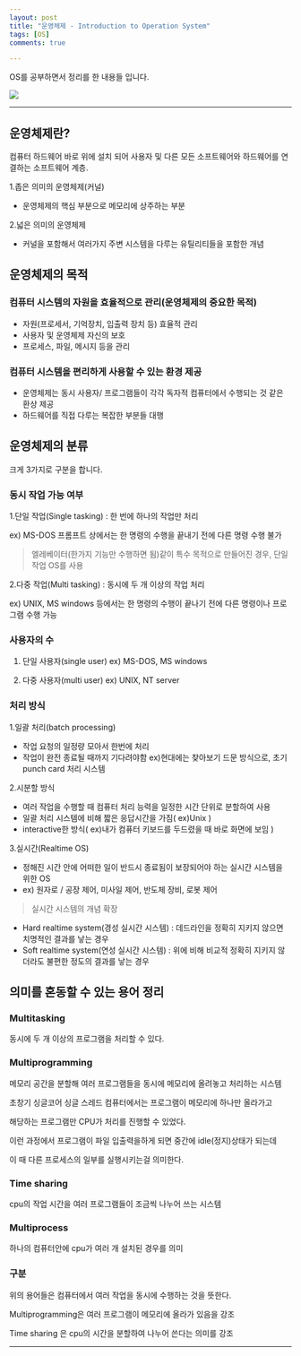 ```yaml
---
layout: post
title: "운영체제 - Introduction to Operation System"
tags: [OS]
comments: true

---
```


OS를 공부하면서 정리를 한 내용들 입니다.<br>

<img src = "https://cdn.ttgtmedia.com/rms/onlineimages/whatis-how_operating_systems_work.png">

---




## 운영체제란?

컴퓨터 하드웨어 바로 위에 설치 되어 사용자 및 다른 모든 소프트웨어와 하드웨어를 연결하는 소프트웨어 계층.

1.좁은 의미의 운영체제(커널)
* 운영체제의 핵심 부분으로 메모리에 상주하는 부분

2.넓은 의미의 운영체제
* 커널을 포함해서 여러가지 주변 시스템을 다루는 유틸리티들을 포함한 개념




## 운영체제의 목적

### 컴퓨터 시스템의 자원을 효율적으로 관리(운영체제의 중요한 목적)
* 자원(프로세서, 기억장치, 입출력 장치 등) 효율적 관리
* 사용자 및 운영체제 자신의 보호
* 프로세스, 파일, 메시지 등을 관리


### 컴퓨터 시스템을 편리하게 사용할 수 있는 환경 제공
* 운영체제는 동시 사용자/ 프로그램들이 각각 독자적 컴퓨터에서 수행되는 것 같은 환상 제공
* 하드웨어를 직접 다루는 복잡한 부분들 대행




## 운영체제의 분류

크게 3가지로 구분을 합니다.


### 동시 작업 가능 여부
1.단일 작업(Single tasking) : 한 번에 하나의 작업만 처리

ex) MS-DOS 프롬프트 상에서는 한 명령의 수행을 끝내기 전에 다른 명령 수행 불가

> 엘레베이터(한가지 기능만 수행하면 됨)같이 특수 목적으로 만들어진 경우, 단일 작업 OS를 사용

2.다중 작업(Multi tasking) : 동시에 두 개 이상의 작업 처리

ex) UNIX, MS windows 등에서는 한 명령의 수행이 끝나기 전에 다른 명령이나 프로그램 수행 가능



### 사용자의 수

1. 단일 사용자(single user)
ex) MS-DOS, MS windows

2. 다중 사용자(multi user)
ex) UNIX, NT server



### 처리 방식

1.일괄 처리(batch processing)
* 작업 요청의 일정량 모아서 한번에 처리
* 작업이 완전 종료될 때까지 기다려야함
ex)현대에는 찾아보기 드문 방식으로, 초기 punch card 처리 시스템

2.시분할 방식
* 여러 작업을 수행할 때 컴퓨터 처리 능력을 일정한 시간 단위로 분할하여 사용
* 일괄 처리 시스템에 비해 짧은 응답시간을 가짐( ex)Unix )
* interactive한 방식( ex)내가 컴퓨터 키보드를 두드렸을 때 바로 화면에 보임 )

3.실시간(Realtime OS)
* 정해진 시간 안에 어떠한 일이 반드시 종료됨이 보장되어야 하는 실시간 시스템을 위한 OS
* ex) 원자로 / 공장 제어, 미사일 제어, 반도체 장비, 로봇 제어

> 실시간 시스템의 개념 확장

* Hard realtime system(경성 실시간 시스템) : 데드라인을 정확히 지키지 않으면 치명적인 결과를 낳는 경우
* Soft realtime system(연성 실시간 시스템) : 위에 비해 비교적 정확히 지키지 않더라도 불편한 정도의 결과를 낳는 경우
 
 
 
 
 ## 의미를 혼동할 수 있는 용어 정리
 
 
 ### Multitasking
 
 동시에 두 개 이상의 프로그램을 처리할 수 있다.
 
 
 ### Multiprogramming
 
 메모리 공간을 분할해 여러 프로그램들을 동시에 메모리에 올려놓고 처리하는 시스템
 
 초창기 싱글코어 싱글 스레드 컴퓨터에서는 프로그램이 메모리에 하나만 올라가고 
 
 해당하는 프로그램만 CPU가 처리를 진행할 수 있었다. 
 
 이런 과정에서 프로그램이 파일 입출력을하게 되면 중간에 idle(정지)상태가 되는데 
 
 이 때 다른 프로세스의 일부를 실행시키는걸 의미한다.



 ### Time sharing
 
 cpu의 작업 시간을 여러 프로그램들이 조금씩 나누어 쓰는 시스템
 
 
 ###  Multiprocess
 
 하나의 컴퓨터안에 cpu가 여러 개 설치된 경우를 의미
 
 
 ### 구분
 
 위의 용어들은 컴퓨터에서 여러 작업을 동시에 수행하는 것을 뜻한다.
 
 Multiprogramming은 여러 프로그램이 메모리에 올라가 있음을 강조

 Time sharing 은 cpu의 시간을 분할하여 나누어 쓴다는 의미를 강조


---
